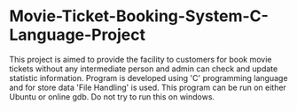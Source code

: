 # Movie-Ticket-Booking-System-C-Language-Project
This project is aimed to provide the facility to customers for book movie tickets without any intermediate person and admin can check and update statistic information. Program is developed using 'C' programming language and for store data 'File Handling' is used.
This program can be run on either Ubuntu or online gdb. Do not try to run this on windows.
